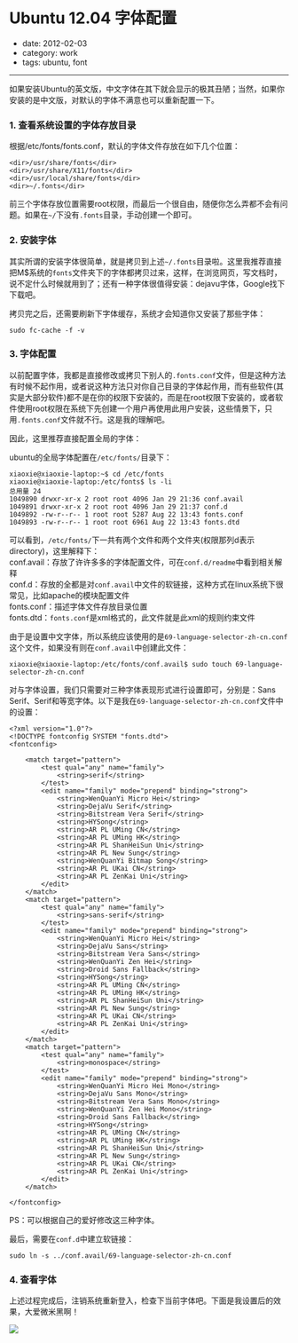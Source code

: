 # Ubuntu 12.04 字体配置

- date: 2012-02-03
- category: work
- tags: ubuntu, font

----

如果安装Ubuntu的英文版，中文字体在其下就会显示的极其丑陋；当然，如果你安装的是中文版，对默认的字体不满意也可以重新配置一下。

### 1. 查看系统设置的字体存放目录

根据/etc/fonts/fonts.conf，默认的字体文件存放在如下几个位置： 

    <dir>/usr/share/fonts</dir>
    <dir>/usr/share/X11/fonts</dir>
    <dir>/usr/local/share/fonts</dir>
    <dir>~/.fonts</dir>
    

前三个字体存放位置需要root权限，而最后一个很自由，随便你怎么弄都不会有问题。如果在`~/`下没有`.fonts`目录，手动创建一个即可。

### 2. 安装字体

其实所谓的安装字体很简单，就是拷贝到上述`~/.fonts`目录啦。这里我推荐直接把M$系统的`fonts`文件夹下的字体都拷贝过来，这样，在浏览网页，写文档时，说不定什么时候就用到了；还有一种字体很值得安装：dejavu字体，Google找下下载吧。

拷贝完之后，还需要刷新下字体缓存，系统才会知道你又安装了那些字体：

    sudo fc-cache -f -v
    

### 3. 字体配置

以前配置字体，我都是直接修改或拷贝下别人的`.fonts.conf`文件，但是这种方法有时候不起作用，或者说这种方法只对你自己目录的字体起作用，而有些软件(其实是大部分软件)都不是在你的权限下安装的，而是在root权限下安装的，或者软件使用root权限在系统下先创建一个用户再使用此用户安装，这些情景下，只用`.fonts.conf`文件就不行。这是我的理解吧。

因此，这里推荐直接配置全局的字体：

ubuntu的全局字体配置在`/etc/fonts/`目录下：

    xiaoxie@xiaoxie-laptop:~$ cd /etc/fonts
    xiaoxie@xiaoxie-laptop:/etc/fonts$ ls -li
    总用量 24
    1049890 drwxr-xr-x 2 root root 4096 Jan 29 21:36 conf.avail
    1049891 drwxr-xr-x 2 root root 4096 Jan 29 21:37 conf.d
    1049892 -rw-r--r-- 1 root root 5287 Aug 22 13:43 fonts.conf
    1049893 -rw-r--r-- 1 root root 6961 Aug 22 13:43 fonts.dtd
    

可以看到，`/etc/fonts/`下一共有两个文件和两个文件夹(权限那列d表示directory)，这里解释下：  
conf.avail：存放了许许多多的字体配置文件，可在`conf.d/readme`中看到相关解释  
conf.d：存放的全都是对`conf.avail`中文件的软链接，这种方式在linux系统下很常见，比如apache的模块配置文件  
fonts.conf：描述字体文件存放目录位置  
fonts.dtd：`fonts.conf`是xml格式的，此文件就是此xml的规则约束文件

由于是设置中文字体，所以系统应该使用的是`69-language-selector-zh-cn.conf`这个文件，如果没有则在`conf.avail`中创建此文件：

    xiaoxie@xiaoxie-laptop:/etc/fonts/conf.avail$ sudo touch 69-language-selector-zh-cn.conf
    

对与字体设置，我们只需要对三种字体表现形式进行设置即可，分别是：Sans Serif、Serif和等宽字体。以下是我在`69-language-selector-zh-cn.conf`文件中的设置：

    <?xml version="1.0"?>
    <!DOCTYPE fontconfig SYSTEM "fonts.dtd">
    <fontconfig>
    
        <match target="pattern">
            <test qual="any" name="family">
                <string>serif</string>
            </test>
            <edit name="family" mode="prepend" binding="strong">
                <string>WenQuanYi Micro Hei</string>
                <string>DejaVu Serif</string>
                <string>Bitstream Vera Serif</string>
                <string>HYSong</string>
                <string>AR PL UMing CN</string>
                <string>AR PL UMing HK</string>
                <string>AR PL ShanHeiSun Uni</string>
                <string>AR PL New Sung</string>
                <string>WenQuanYi Bitmap Song</string>
                <string>AR PL UKai CN</string>
                <string>AR PL ZenKai Uni</string>
            </edit>
        </match> 
        <match target="pattern">
            <test qual="any" name="family">
                <string>sans-serif</string>
            </test>
            <edit name="family" mode="prepend" binding="strong">
                <string>WenQuanYi Micro Hei</string>
                <string>DejaVu Sans</string>
                <string>Bitstream Vera Sans</string>
                <string>WenQuanYi Zen Hei</string>
                <string>Droid Sans Fallback</string>
                <string>HYSong</string>
                <string>AR PL UMing CN</string>
                <string>AR PL UMing HK</string>
                <string>AR PL ShanHeiSun Uni</string>
                <string>AR PL New Sung</string>
                <string>AR PL UKai CN</string>
                <string>AR PL ZenKai Uni</string>
            </edit>
        </match> 
        <match target="pattern">
            <test qual="any" name="family">
                <string>monospace</string>
            </test>
            <edit name="family" mode="prepend" binding="strong">
                <string>WenQuanYi Micro Hei Mono</string>
                <string>DejaVu Sans Mono</string>
                <string>Bitstream Vera Sans Mono</string>
                <string>WenQuanYi Zen Hei Mono</string>
                <string>Droid Sans Fallback</string>
                <string>HYSong</string>
                <string>AR PL UMing CN</string>
                <string>AR PL UMing HK</string>
                <string>AR PL ShanHeiSun Uni</string>
                <string>AR PL New Sung</string>
                <string>AR PL UKai CN</string>
                <string>AR PL ZenKai Uni</string>
            </edit>
        </match> 
    
    </fontconfig>
    

PS：可以根据自己的爱好修改这三种字体。

最后，需要在`conf.d`中建立软链接：

    sudo ln -s ../conf.avail/69-language-selector-zh-cn.conf
    

### 4. 查看字体

上述过程完成后，注销系统重新登入，检查下当前字体吧。下面是我设置后的效果，大爱微米黑啊！

<a><img src="/media/2013/02/3296271792.png"></a>